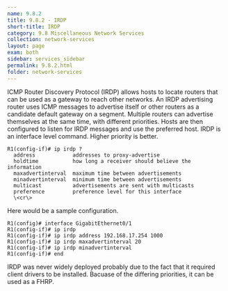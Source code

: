 ```yaml
---
name: 9.8.2
title: 9.8.2 - IRDP
short-title: IRDP
category: 9.8 Miscellaneous Network Services
collection: network-services
layout: page
exam: both
sidebar: services_sidebar
permalink: 9.8.2.html
folder: network-services
---
```

ICMP Router Discovery Protocol (IRDP) allows hosts to locate routers that can be used as a gateway to reach other networks. An IRDP advertising router uses ICMP messages to advertise itself or other routers as a candidate default gateway on a segment. Multiple routers can advertise themselves at the same time, with different priorities. Hosts are then configured to listen for IRDP messages and use the preferred host. IRDP is an interface level command. Higher priority is better.
```
R1(config-if)# ip irdp ?
  address            addresses to proxy-advertise
  holdtime           how long a receiver should believe the information
  maxadvertinterval  maximum time between advertisements
  minadvertinterval  minimum time between advertisements
  multicast          advertisements are sent with multicasts
  preference         preference level for this interface
  \<cr\>
```
Here would be a sample configuration.
```
R1(config)# interface GigabitEthernet0/1
R1(config-if)# ip irdp
R1(config-if)# ip irdp address 192.168.17.254 1000
R1(config-if)# ip irdp maxadvertinterval 20
R1(config-if)# ip irdp minadvertinterval
R1(config-if)# end
```

IRDP was never widely deployed probably due to the fact that it required client drivers to be installed. Bacuase of the differing priorities, it can be used as a FHRP.

